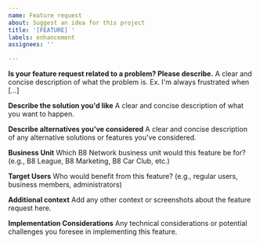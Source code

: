 ```yaml
---
name: Feature request
about: Suggest an idea for this project
title: '[FEATURE] '
labels: enhancement
assignees: ''

---
```


**Is your feature request related to a problem? Please describe.**
A clear and concise description of what the problem is. Ex. I'm always frustrated when [...]

**Describe the solution you'd like**
A clear and concise description of what you want to happen.

**Describe alternatives you've considered**
A clear and concise description of any alternative solutions or features you've considered.

**Business Unit**
Which B8 Network business unit would this feature be for? (e.g., B8 League, B8 Marketing, B8 Car Club, etc.)

**Target Users**
Who would benefit from this feature? (e.g., regular users, business members, administrators)

**Additional context**
Add any other context or screenshots about the feature request here.

**Implementation Considerations**
Any technical considerations or potential challenges you foresee in implementing this feature. 